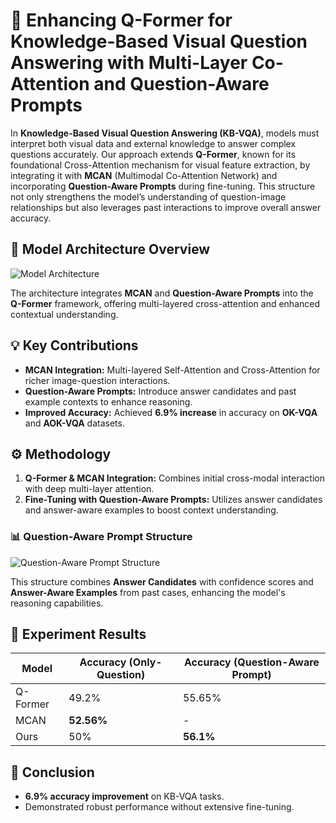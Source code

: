 # 🎯 Enhancing Q-Former for Knowledge-Based Visual Question Answering with Multi-Layer Co-Attention and Question-Aware Prompts

In **Knowledge-Based Visual Question Answering (KB-VQA)**, models must interpret both visual data and external knowledge to answer complex questions accurately. Our approach extends **Q-Former**, known for its foundational Cross-Attention mechanism for visual feature extraction, by integrating it with **MCAN** (Multimodal Co-Attention Network) and incorporating **Question-Aware Prompts** during fine-tuning. This structure not only strengthens the model’s understanding of question-image relationships but also leverages past interactions to improve overall answer accuracy.

## 🧠 Model Architecture Overview

![Model Architecture](https://github.com/user-attachments/assets/f3f6f41f-1ac4-43b8-b4d7-f99369a655ea)

The architecture integrates **MCAN** and **Question-Aware Prompts** into the **Q-Former** framework, offering multi-layered cross-attention and enhanced contextual understanding.

## 💡 Key Contributions
- **MCAN Integration:** Multi-layered Self-Attention and Cross-Attention for richer image-question interactions.
- **Question-Aware Prompts:** Introduce answer candidates and past example contexts to enhance reasoning.
- **Improved Accuracy:** Achieved **6.9% increase** in accuracy on **OK-VQA** and **AOK-VQA** datasets.

## ⚙️ Methodology
1. **Q-Former & MCAN Integration:** Combines initial cross-modal interaction with deep multi-layer attention.
2. **Fine-Tuning with Question-Aware Prompts:** Utilizes answer candidates and answer-aware examples to boost context understanding.

### 📊 Question-Aware Prompt Structure

![Question-Aware Prompt Structure](https://github.com/user-attachments/assets/53953d81-aa90-48cf-83c7-257e7d3eed87)

This structure combines **Answer Candidates** with confidence scores and **Answer-Aware Examples** from past cases, enhancing the model's reasoning capabilities.

## 🚀 Experiment Results
| Model           | Accuracy (Only-Question) | Accuracy (Question-Aware Prompt) |
|-----------------|--------------------------|----------------------------------|
| Q-Former        | 49.2%                     | 55.65%                          |
| MCAN            | **52.56%**                | -                                |
| Ours            | 50%                       | **56.1%**                        |

## 🎯 Conclusion
- **6.9% accuracy improvement** on KB-VQA tasks.
- Demonstrated robust performance without extensive fine-tuning.


